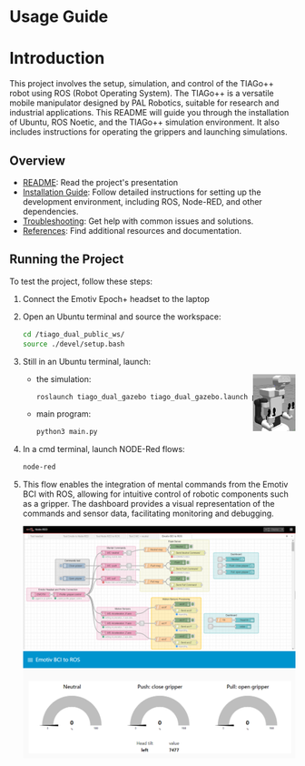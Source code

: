 # Usage Guide

# Introduction

This project involves the setup, simulation, and control of the TIAGo++ robot using ROS (Robot Operating System). The TIAGo++ is a versatile mobile manipulator designed by PAL Robotics, suitable for research and industrial applications. This README will guide you through the installation of Ubuntu, ROS Noetic, and the TIAGo++ simulation environment. It also includes instructions for operating the grippers and launching simulations.

## Overview

- [README](../README.md): Read the project's presentation
- [Installation Guide](docs/INSTALLATION.md): Follow detailed instructions for setting up the development environment, including ROS, Node-RED, and other dependencies.
- [Troubleshooting](docs/TROUBLESHOOTING.md): Get help with common issues and solutions.
- [References](docs/REFERENCES.md): Find additional resources and documentation.

## Running the Project

To test the project, follow these steps:

1. Connect the Emotiv Epoch+ headset to the laptop

2. Open an Ubuntu terminal and source the workspace:
   ```bash
   cd /tiago_dual_public_ws/
   source ./devel/setup.bash
   ```

3. Still in an Ubuntu terminal, launch:
   - the simulation:
     <img align="right" height="100" src="images/tiago_simulation.png">
      ```bash
      roslaunch tiago_dual_gazebo tiago_dual_gazebo.launch public_sim:=true end_effector_left:=pal-gripper end_effector_right:=pal-gripper
      ```

   - main program:
      ```bash
      python3 main.py
      ```
      
4. In a cmd terminal, launch NODE-Red flows:
   ```bash
   node-red
   ```

5. This flow enables the integration of mental commands from the Emotiv BCI with ROS, allowing for intuitive control of robotic components such as a gripper. The dashboard provides a visual representation of the commands and sensor data, facilitating monitoring and debugging.

   ![TIAGO Simulation](images/emotiv_bci_to_ros.png)
   ![TIAGO Simulation](images/emotiv_bci_to_ros_dashboard.png)
